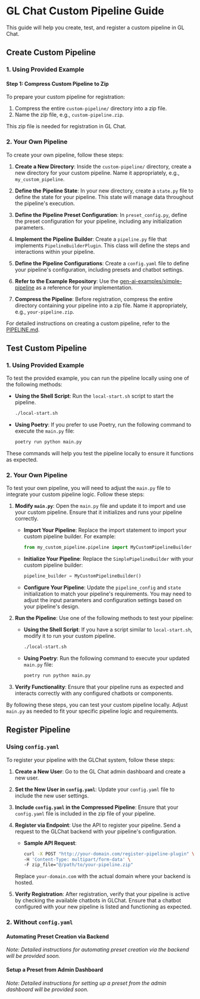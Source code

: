 # GL Chat Custom Pipeline Guide

This guide will help you create, test, and register a custom pipeline in GL Chat.

## Create Custom Pipeline

### 1. Using Provided Example

#### Step 1: Compress Custom Pipeline to Zip

To prepare your custom pipeline for registration:

1. Compress the entire `custom-pipeline/` directory into a zip file.
2. Name the zip file, e.g., `custom-pipeline.zip`.

This zip file is needed for registration in GL Chat.

### 2. Your Own Pipeline

To create your own pipeline, follow these steps:

1. **Create a New Directory**: Inside the `custom-pipeline/` directory, create a new directory for your custom pipeline. Name it appropriately, e.g., `my_custom_pipeline`.

2. **Define the Pipeline State**: In your new directory, create a `state.py` file to define the state for your pipeline. This state will manage data throughout the pipeline's execution.

3. **Define the Pipeline Preset Configuration**: In `preset_config.py`, define the preset configuration for your pipeline, including any initialization parameters.

4. **Implement the Pipeline Builder**: Create a `pipeline.py` file that implements `PipelineBuilderPlugin`. This class will define the steps and interactions within your pipeline.

5. **Define the Pipeline Configurations**: Create a `config.yaml` file to define your pipeline's configuration, including presets and chatbot settings.

6. **Refer to the Example Repository**: Use the [gen-ai-examples/simple-pipeline](https://github.com/GDP-ADMIN/gen-ai-examples/tree/main/examples/simple-pipeline) as a reference for your implementation.

7. **Compress the Pipeline**: Before registration, compress the entire directory containing your pipeline into a zip file. Name it appropriately, e.g., `your-pipeline.zip`.

For detailed instructions on creating a custom pipeline, refer to the [PIPELINE.md](https://github.com/GDP-ADMIN/gen-ai-external/blob/main/libs/gllm-plugin/PIPELINE.md).

## Test Custom Pipeline

### 1. Using Provided Example

To test the provided example, you can run the pipeline locally using one of the following methods:

- **Using the Shell Script**: Run the `local-start.sh` script to start the pipeline.
  ```sh
  ./local-start.sh
  ```

- **Using Poetry**: If you prefer to use Poetry, run the following command to execute the `main.py` file:
  ```sh
  poetry run python main.py
  ```

These commands will help you test the pipeline locally to ensure it functions as expected.

### 2. Your Own Pipeline

To test your own pipeline, you will need to adjust the `main.py` file to integrate your custom pipeline logic. Follow these steps:

1. **Modify `main.py`**: Open the `main.py` file and update it to import and use your custom pipeline. Ensure that it initializes and runs your pipeline correctly.

   - **Import Your Pipeline**: Replace the import statement to import your custom pipeline builder. For example:
     ```python
     from my_custom_pipeline.pipeline import MyCustomPipelineBuilder
     ```

   - **Initialize Your Pipeline**: Replace the `SimplePipelineBuilder` with your custom pipeline builder:
     ```python
     pipeline_builder = MyCustomPipelineBuilder()
     ```

   - **Configure Your Pipeline**: Update the `pipeline_config` and `state` initialization to match your pipeline's requirements. You may need to adjust the input parameters and configuration settings based on your pipeline's design.

2. **Run the Pipeline**: Use one of the following methods to test your pipeline:

   - **Using the Shell Script**: If you have a script similar to `local-start.sh`, modify it to run your custom pipeline.
     ```sh
     ./local-start.sh
     ```

   - **Using Poetry**: Run the following command to execute your updated `main.py` file:
     ```sh
     poetry run python main.py
     ```

3. **Verify Functionality**: Ensure that your pipeline runs as expected and interacts correctly with any configured chatbots or components.

By following these steps, you can test your custom pipeline locally. Adjust `main.py` as needed to fit your specific pipeline logic and requirements.

## Register Pipeline

### Using `config.yaml`

To register your pipeline with the GLChat system, follow these steps:

1. **Create a New User**: Go to the GL Chat admin dashboard and create a new user.

2. **Set the New User in `config.yaml`**: Update your `config.yaml` file to include the new user settings.

3. **Include `config.yaml` in the Compressed Pipeline**: Ensure that your `config.yaml` file is included in the zip file of your pipeline.

4. **Register via Endpoint**: Use the API to register your pipeline. Send a request to the GLChat backend with your pipeline's configuration.

   - **Sample API Request**:
     ```sh
     curl -X POST "http://your-domain.com/register-pipeline-plugin" \
     -H 'Content-Type: multipart/form-data' \
     -F zip_file="@/path/to/your-pipeline.zip"
     ```

   Replace `your-domain.com` with the actual domain where your backend is hosted.

5. **Verify Registration**: After registration, verify that your pipeline is active by checking the available chatbots in GLChat. Ensure that a chatbot configured with your new pipeline is listed and functioning as expected.

### 2. Without `config.yaml`

#### Automating Preset Creation via Backend

*Note: Detailed instructions for automating preset creation via the backend will be provided soon.*

#### Setup a Preset from Admin Dashboard

*Note: Detailed instructions for setting up a preset from the admin dashboard will be provided soon.*

